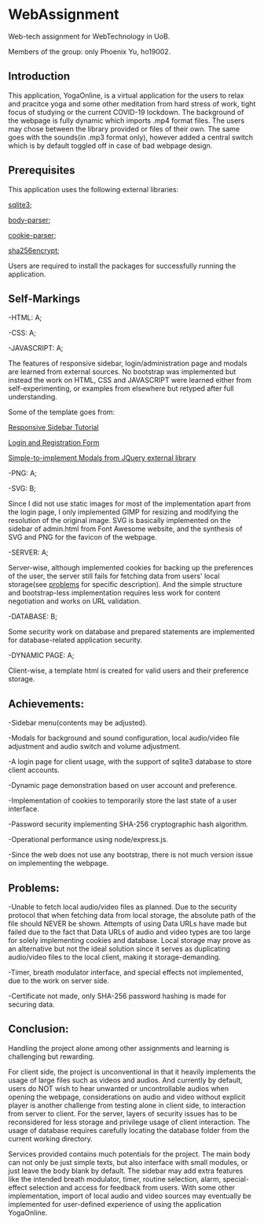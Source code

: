 # WebAssignment
Web-tech assignment for WebTechnology in UoB.

Members of the group: only Phoenix Yu, ho19002.

## Introduction
This application, YogaOnline, is a virtual application for the users to relax and pracitce yoga and some other meditation from hard stress of work, tight focus of studying or the current COVID-19 lockdown. The background of the webpage is fully dynamic which imports .mp4 format files. The users may chose between the library provided or files of their own. The same goes with the sounds(in .mp3 format only), however added a central switch which is by default toggled off in case of bad webpage design.

## Prerequisites
This application uses the following external libraries:

[sqlite3]();

[body-parser]();

[cookie-parser]();

[sha256encrypt]();

Users are required to install the packages for successfully running the application.

## Self-Markings
-HTML: A;

-CSS: A;

-JAVASCRIPT: A;

The features of responsive sidebar, login/administration page and modals are learned from external sources. No bootstrap was implemented but instead the work on HTML, CSS and JAVASCRIPT were learned either from self-experimenting, or examples from elsewhere but retyped after full understanding.

Some of the template goes from:

[Responsive Sidebar Tutorial](https://www.youtube.com/watch?v=wpGNFGqNfdU)

[Login and Registration Form](https://www.youtube.com/watch?v=Ec1G5Hp-8Ko&t=271s)

[Simple-to-implement Modals from JQuery external library](https://jquerymodal.com/)

-PNG: A;

-SVG: B;

Since I did not use static images for most of the implementation apart from the login page, I only implemented GIMP for resizing and modifying the resolution of the original image. SVG is basically implemented on the sidebar of admin.html from Font Awesome website, and the synthesis of SVG and PNG for the favicon of the webpage.

-SERVER: A;

Server-wise, although implemented cookies for backing up the preferences of the user, the server still fails for fetching data from users' local storage(see [problems](#Problems) for specific description). And the simple structure and bootstrap-less implementation requires less work for content negotiation and works on URL validation.

-DATABASE: B;

Some security work on database and prepared statements are implemented for database-related application security.

-DYNAMIC PAGE: A;

Client-wise, a template html is created for valid users and their preference storage.


## Achievements:
-Sidebar menu(contents may be adjusted).

-Modals for background and sound configuration, local audio/video file adjustment and audio switch and volume adjustment.

-A login page for client usage, with the support of sqlite3 database to store client accounts.

-Dynamic page demonstration based on user account and preference.

-Implementation of cookies to temporarily store the last state of a user interface.

-Password security implementing SHA-256 cryptographic hash algorithm.

-Operational performance using node/express.js.

-Since the web does not use any bootstrap, there is not much version issue on implementing the webpage.

## Problems:
-Unable to fetch local audio/video files as planned. Due to the security protocol that when fetching data from local storage, the absolute path of the file should NEVER be shown. Attempts of using Data URLs have made but failed due to the fact that Data URLs of audio and video types are too large for solely implementing cookies and database. Local storage may prove as an alternative but not the ideal solution since it serves as duplicating audio/video files to the local client, making it storage-demanding.

-Timer, breath modulator interface, and special effects not implemented, due to the work on server side.

-Certificate not made, only SHA-256 password hashing is made for securing data.

## Conclusion:
Handling the project alone among other assignments and learning is challenging but rewarding. 

For client side, the project is unconventional in that it heavily implements the usage of large files such as videos and audios. And currently by default, users do NOT wish to hear unwanted or uncontrollable audios when opening the webpage, considerations on audio and video without explicit player is another challenge from testing alone in client side, to interaction from server to client. For the server, layers of security issues has to be reconsidered for less storage and privilege usage of client interaction. The usage of database requires carefully locating the database folder from the current working directory.

Services provided contains much potentials for the project. The main body can not only be just simple texts, but also interface with small modules, or just leave the body blank by default. The sidebar may add extra features like the intended breath modulator, timer, routine selection, alarm, special-effect selection and access for feedback from users. With some other implementation, import of local audio and video sources may eventually be implemented for user-defined experience of using the application YogaOnline.

